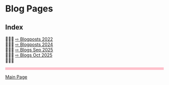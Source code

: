 # Blog Pages

## Index

🌹🌼🌹 [ ⇨ Blogposts 2022](/blogs/Blog22.md)  
🌹🌼🌹 [ ⇨ Blogposts 2024](/blogs/Blog24.md)   
🌹🌼🌹 [ ⇨ Blogs Sep 2025](/blogs/Blog0925.md)   
🌹🌼🌹 [ ⇨ Blogs Oct 2025](/blogs/Blog1025.md)     
🌹🌼🌹  


<hr style="height:8px;border-width:0;color:pink;background-color:pink">

[Main Page](../index.md)
